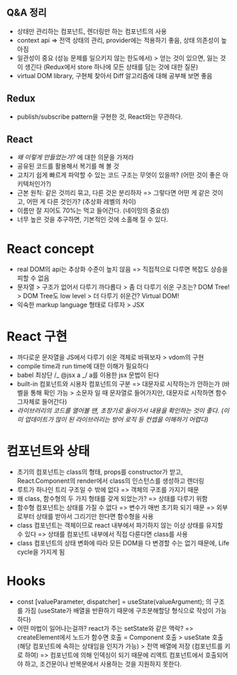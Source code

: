 ## Q&A 정리

- 상태만 관리하는 컴포넌트, 렌더링만 하는 컴포넌트의 사용
- context api => 전역 상태의 관리, provider에는 적용하기 좋음, 상태 의존성이 높아짐
- 일관성이 중요 (성능 문제를 일으키지 않는 한도에서) > 얻는 것이 있으면, 잃는 것이 생긴다 (Redux에서 store 하나에 모든 상태를 담는 것에 대한 질문)
- virtual DOM library, 구현체 찾아서 Diff 알고리즘에 대해 공부해 보면 좋음

## Redux

- publish/subscribe pattern을 구현한 것, React와는 무관하다.

## React

- _왜 이렇게 만들었는가?_ 에 대한 의문을 가져라
- 공유된 코드를 활용해서 복기를 해 볼 것
- 고치기 쉽게 빠르게 파악할 수 있는 코드 구조는 무엇이 있을까? (어떤 것이 좋은 아키텍처인가?)
- 근본 원칙: 같은 것끼리 묶고, 다른 것은 분리하자 => 그렇다면 어떤 게 같은 것이고, 어떤 게 다른 것인가? (추상화 레벨의 차이)
- 이름만 잘 지어도 70%는 먹고 들어간다. (네이밍의 중요성)
- 너무 높은 것을 추구하면, 기본적인 것에 소홀해 질 수 있다.

# React concept

- real DOM의 api는 추상화 수준이 높지 않음 => 직접적으로 다루면 복잡도 상승을 피할 수 없음
- 문자열 > 구조가 없어서 다루기 까다롭다 > 좀 더 다루기 쉬운 구조는? DOM Tree! > DOM Tree도 low level > 더 다루기 쉬운건? Virtual DOM!
- 익숙한 markup language 형태로 다루자 > JSX

# React 구현

- 까다로운 문자열을 JS에서 다루기 쉬운 객체로 바꿔보자 > vdom의 구현
- compile time과 run time에 대한 이해가 필요하다
- babel 최상단 /_ @jsx a _/ a를 이용한 jsx 문법이 된다
- built-in 컴포넌트와 시용자 컴포넌트의 구분 => 대문자로 시작하는가 안하는가 (바벨을 통해 확인 가능 > 소문자 일 때 문자열로 들어가지만, 대문자로 시작하면 함수 그자체로 들어간다)
- _라이브러리의 코드를 열어볼 땐, 초창기로 돌아가서 내용을 확인하는 것이 좋다. (이미 업데이트가 많이 된 라이브러리는 방어 로직 등 컨셉을 이해하기 어렵다)_

# 컴포넌트와 상태

- 초기의 컴포넌트는 class의 형태, props를 constructor가 받고, React.Component의 render에서 class의 인스턴스를 생성하고 렌더링
- 루트가 하나인 트리 구조일 수 밖에 없다 => 객체의 구조를 가지기 때문
- 왜 class, 함수형의 두 가지 형태를 갖게 되었는가? => 상태를 다루기 위함
- 함수형 컴포넌트는 상태를 가질 수 없다 => 변수가 매번 초기화 되기 때문 => 외부로부터 상태를 받아서 그리기만 한다면 함수형을 사용
- class 컴포넌트는 객체이므로 react 내부에서 파기하지 않는 이상 상태를 유지할 수 있다 => 상태를 컴포넌트 내부에서 직접 다룬다면 class를 사용
- class 컴포넌트의 상태 변화에 따라 모든 DOM을 다 변경할 수는 없기 때문에, Life cycle을 가지게 됨

# Hooks

- const [valueParameter, dispatcher] = useState(valueArgument); 의 구조를 가짐 (useState가 배열을 반환하기 때문에 구조분해할당 형식으로 작성이 가능하다)
- 어떤 마법이 일어나는걸까? react가 주는 setState와 같은 맥락? => createElement에서 노드가 함수면 호출 = Component 호출 > useState 호출 (해당 컴포넌트에 속하는 상태임을 인지가 가능) > 전역 배열에 저장 (컴포넌트를 키로 하여) => 컴포넌트에 의해 인덱싱이 되기 때문에 리액트 컴포넌트에서 호출되어야 하고, 조건문이나 반복문에서 사용하는 것을 지원하지 못한다.
